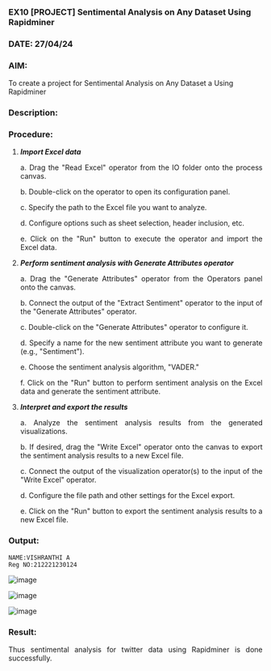 ### EX10 [PROJECT] Sentimental Analysis on Any Dataset Using Rapidminer
### DATE: 27/04/24
### AIM: 
To create a project for Sentimental Analysis on Any Dataset a Using Rapidminer
### Description: 
<div align = "justify">

### Procedure:
1) ***Import Excel data***
    <p>a. Drag the "Read Excel" operator from the IO folder onto the process canvas.
    <p>b. Double-click on the operator to open its configuration panel.
    <p>c. Specify the path to the Excel file you want to analyze.
    <p>d. Configure options such as sheet selection, header inclusion, etc.
    <p>e. Click on the "Run" button to execute the operator and import the Excel data.
2) ***Perform sentiment analysis with Generate Attributes operator***
    <p>a. Drag the "Generate Attributes" operator from the Operators panel onto the canvas.
    <p>b. Connect the output of the "Extract Sentiment" operator to the input of the "Generate Attributes" operator.
    <p>c. Double-click on the "Generate Attributes" operator to configure it.
    <p>d. Specify a name for the new sentiment attribute you want to generate (e.g., "Sentiment").
    <p>e. Choose the sentiment analysis algorithm, "VADER."
    <p>f. Click on the "Run" button to perform sentiment analysis on the Excel data and generate the sentiment attribute.
3) ***Interpret and export the results***
    <p>a. Analyze the sentiment analysis results from the generated visualizations.
    <p>b. If desired, drag the "Write Excel" operator onto the canvas to export the sentiment analysis results to a new Excel file.
    <p>c. Connect the output of the visualization operator(s) to the input of the "Write Excel" operator.
    <p>d. Configure the file path and other settings for the Excel export.
    <p>e. Click on the "Run" button to export the sentiment analysis results to a new Excel file.

### Output:
```
NAME:VISHRANTHI A
Reg NO:212221230124
```

![image](https://github.com/dharanielango/WDM_EXP10/assets/94530523/f04830f1-1193-4f6c-88a2-84918d44516e)

![image](https://github.com/dharanielango/WDM_EXP10/assets/94530523/bc99cff3-62e7-454c-9f70-709421d97774)

![image](https://github.com/dharanielango/WDM_EXP10/assets/94530523/f65da6ac-5582-4900-a547-3af85e5dcef9)


### Result:
Thus sentimental analysis for twitter data using Rapidminer is done successfully.
